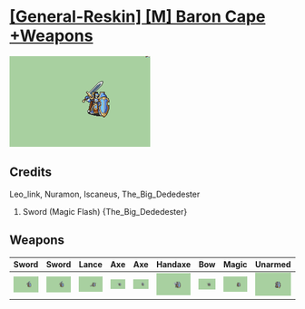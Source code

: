 # [\[General-Reskin\] \[M\] Baron Cape +Weapons](./)
 

<img src="./1.%20Sword/Sword_000.png" alt="[General-Reskin] [M] Baron Cape +Weapons standing" />

## Credits

Leo_link, Nuramon, Iscaneus, The_Big_Dededester

1. Sword (Magic Flash) {The_Big_Dededester}

## Weapons
 

|Sword |Sword |Lance |Axe |Axe |Handaxe |Bow |Magic |Unarmed |Unarmed |
|  :---: | :---: | :---: | :---: | :---: | :---: | :---: | :---: | :---: | :---: |
| <img alt="Sword animation" src="./1.%20Sword/Sword.gif" /> | <img alt="Sword animation" src="./1.%20Sword%20(Magic%20Flash)/Sword.gif" /> | <img alt="Lance animation" src="./2.%20Lance/Lance.gif" /> | <img alt="Axe animation" src="./3.%20Axe%20(Chain)/Axe.gif" /> | <img alt="Axe animation" src="./3.%20Axe%20(Swing)/Axe.gif" /> | <img alt="Handaxe animation" src="./4.%20Handaxe/Handaxe.gif" /> | <img alt="Bow animation" src="./5.%20Bow/Bow.gif" /> | <img alt="Magic animation" src="./6.%20Magic%20%7BDerTheVaporeon%7D/Magic.gif" /> | <img alt="Unarmed animation" src="./8.%20Unarmed/Unarmed.gif" /> | <img alt="Unarmed animation" src="./8.%20Unarmed%20(No%20Shield)/Unarmed.gif" /> |

